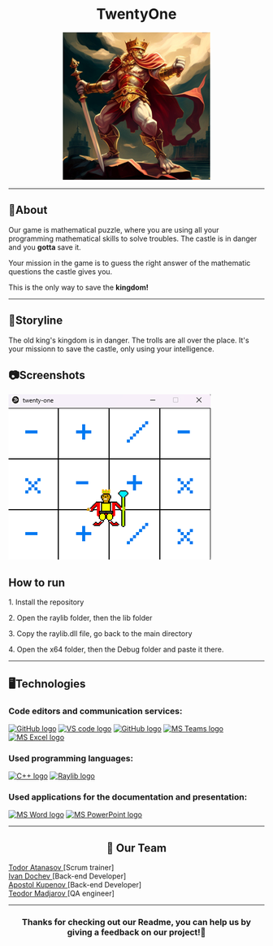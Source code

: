 <h1 align = "center">TwentyOne</h1>
<p align="center">
<img src="images/image.png" alt = "logo">
</p>

<hr>
<h2> 📰About</h2>
<p>Our game is mathematical puzzle, where you are using all your programming mathematical skills to solve troubles. The castle is in danger and you <b>gotta </b> save it.</p>
<p>Your mission in the game is to guess the right answer of the mathematic questions the castle gives you.</p>
<p>This is the only way to save the <b>kingdom!</b></p>
<hr>
<h2> 📕Storyline</h2>
<p>The old king's kingdom is in danger. The trolls are all over the place. It's your missionn to save the castle, only using your intelligence.</p>
<h2> 📷Screenshots</h2>
<img src="images/imageddd.png" alt = "screenshot">
<h2>How to run</h2>
<p>1. Install the repository</p>
<p>2. Open the raylib folder, then the lib folder</p>
<p>3. Copy the raylib.dll file, go back to the main directory</p>
<p>4. Open the x64 folder, then the Debug folder and paste it there.</p>
<hr>
<h2> 🖥️Technologies </h2>
<h3> Code editors and communication services: </h3>
<p>
    <a href="https://visualstudio.microsoft.com/vs/"><img src="https://visualstudio.microsoft.com/wp-content/uploads/2021/10/Product-Icon.svg" alt="GitHub logo" width = "50"/></a>
    <a href="https://code.visualstudio.com/"><img src="https://upload.wikimedia.org/wikipedia/commons/thumb/9/9a/Visual_Studio_Code_1.35_icon.svg/2048px-Visual_Studio_Code_1.35_icon.svg.png" alt="VS code logo" width=48px /></a>
    <a href="https://github.com/"><img src="https://cdn-icons-png.flaticon.com/512/2111/2111612.png" alt="GitHub logo" width = "50"/></a>
    <a href="https://www.microsoft.com/en/microsoft-teams/group-chat-software"><img src="https://img.icons8.com/color/344/microsoft-teams.png" alt = "MS Teams logo" width="50px" /></a>
    <a href="https://www.microsoft.com/bg-bg/microsoft-365/excel"><img src = "https://upload.wikimedia.org/wikipedia/commons/thumb/3/34/Microsoft_Office_Excel_%282019%E2%80%93present%29.svg/826px-Microsoft_Office_Excel_%282019%E2%80%93present%29.svg.png" alt = "MS Excel logo" width = 50px /></a>
</p>
<h3> Used programming languages:</h3>
<p align="left">
    <a href="https://www.cplusplus.com/"><img src="https://brandslogos.com/wp-content/uploads/thumbs/c-logo-vector.svg" alt="C++ logo" width="50px"/></a>
    <a href="https://www.raylib.com/"><img src = "https://www.raylib.com/index.html" alt = "Raylib logo" width = 48px /></a>
</p>
<h3> Used applications for the documentation and presentation:</h3>
<p align="left">
    <a href="https://www.microsoft.com/en-ww/microsoft-365/word"><img src="https://img.icons8.com/color/344/ms-word.png" alt="MS Word logo" width=48px /></a>
    <a href="https://www.microsoft.com/en-ww/microsoft-365/powerpoint"><img src="https://img.icons8.com/color/344/ms-powerpoint.png" alt="MS PowerPoint logo" width=48px /></a>
</p>
<hr>
<h2 align = "center">🧒 Our Team</h2>
 <a href = "https://github.com/TYAtanasov21"> Todor Atanasov </a> [Scrum trainer]<br>
 <a href = "https://github.com/IDDochev21"> Ivan Dochev </a> [Back-end Developer]<br>
 <a href = "https://github.com/AYKupenov21"> Apostol Kupenov </a> [Back-end Developer]<br>
 <a href = "https://github.com/TSMadzharov21"> Teodor Madjarov </a> [QA engineer]<br>

<hr>
<h3> <p align="center">Thanks for checking out our Readme, you can help us by giving a feedback on our project!💖</p><h3>
